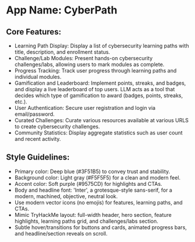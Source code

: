 # **App Name**: CyberPath

## Core Features:

- Learning Path Display: Display a list of cybersecurity learning paths with title, description, and enrollment status.
- Challenge/Lab Modules: Present hands-on cybersecurity challenges/labs, allowing users to mark modules as complete.
- Progress Tracking: Track user progress through learning paths and individual modules.
- Gamification and Leaderboard: Implement points, streaks, and badges, and display a live leaderboard of top users. LLM acts as a tool that decides which type of gamification to award (badges, points, streaks, etc.).
- User Authentication: Secure user registration and login via email/password.
- Curated Challenges: Curate various resources available at various URLS to create cybersecurity challenges.
- Community Statistics: Display aggregate statistics such as user count and recent activity.

## Style Guidelines:

- Primary color: Deep blue (#3F51B5) to convey trust and stability.
- Background color: Light gray (#F5F5F5) for a clean and modern feel.
- Accent color: Soft purple (#9575CD) for highlights and CTAs.
- Body and headline font: 'Inter', a grotesque-style sans-serif, for a modern, machined, objective, neutral look.
- Use modern vector icons (no emojis) for features, learning paths, and CTAs.
- Mimic TryHackMe layout: full-width header, hero section, feature highlights, learning paths grid, and challenges/labs section.
- Subtle hover/transitions for buttons and cards, animated progress bars, and headline/section reveals on scroll.